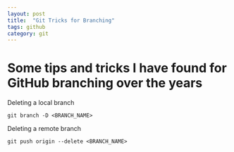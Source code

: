 ```yaml
---
layout: post
title:  "Git Tricks for Branching"
tags: github
category: git
---
```


# Some tips and tricks I have found for GitHub branching over the years

Deleting a local branch
```
git branch -D <BRANCH_NAME>
```

Deleting a remote branch
```
git push origin --delete <BRANCH_NAME>
```